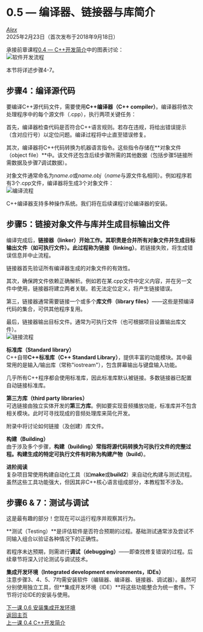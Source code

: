 0.5 — 编译器、链接器与库简介  
==========================================================

[*Alex*](https://www.learncpp.com/author/Alex/ "查看 Alex 的所有文章")  
2025年2月23日（首次发布于2018年9月18日）  

承接前章课程[0.4 — C++开发简介](Chapter-0/lesson0.4-introduction-to-cpp-development.md)中的图表讨论：  
![软件开发流程](https://www.learncpp.com/images/CppTutorial/Chapter0/Development-min.png?ezimgfmt=ng%3Awebp%2Fngcb2%2Frs%3Adevice%2Frscb2-1)  

本节将详述步骤4-7。  

步骤4：编译源代码  
---------
要编译C++源代码文件，需要使用**C++编译器（C++ compiler）**。编译器将依次处理程序中的每个源文件（.cpp），执行两项关键任务：  

首先，编译器检查代码是否符合C++语言规则。若存在违规，将给出错误提示（含对应行号）以定位问题。编译过程将中止直至错误修复。  

其次，编译器将C++代码转换为机器语言指令。这些指令存储在**对象文件（object file）**中。该文件还包含后续步骤所需的其他数据（包括步骤5链接所需数据及步骤7调试数据）。  

对象文件通常命名为*name.o*或*name.obj*（*name*与源文件名相同）。例如程序若有3个.cpp文件，编译器将生成3个对象文件：  
![编译流程](https://www.learncpp.com/images/CppTutorial/Chapter0/CompileSource-min.png)  

C++编译器支持多种操作系统。我们将在后续课程讨论编译器的安装。  

步骤5：链接对象文件与库并生成目标输出文件  
--------
编译完成后，**链接器（linker）**开始工作。其职责是合并所有对象文件并生成目标输出文件（如可执行文件）。此过程称为**链接（linking）**。若链接失败，将生成错误信息并中止流程。  

链接器首先验证所有编译器生成的对象文件的有效性。  

其次，确保跨文件依赖正确解析。例如若在某.cpp文件中定义内容，并在另一文件中使用，链接器将建立两者关联。若无法定位定义，将产生链接错误。  

第三，链接器通常需要链接一个或多个**库文件（library files）**——这些是预编译代码的集合，可供其他程序复用。  

最后，链接器输出目标文件。通常为可执行文件（也可根据项目设置输出库文件）。  
![链接流程](https://www.learncpp.com/images/CppTutorial/Chapter0/LinkingObjects-min.png)  

**标准库（Standard library）**  
C++自带**C++标准库（C++ Standard Library）**，提供丰富的功能模块。其中最常用的是输入/输出库（常称"iostream"），包含屏幕输出与键盘输入功能。  

几乎所有C++程序都会使用标准库，因此标准库默认被链接。多数链接器已配置自动链接标准库。  

**第三方库（third party libraries）**  
可选链接由独立实体开发的**第三方库**。例如要实现音频播放功能，标准库并不包含相关模块。此时可寻找现成的音频处理库来简化开发。  

附录中将讨论如何链接（及创建）库文件。  

**构建（Building）**  
由于涉及多个步骤，**构建（building）**常指将源代码转换为可执行文件的完整过程。构建生成的特定可执行文件有时称为**构建产物（build）**。  

**进阶阅读**  
复杂项目常使用构建自动化工具（如**make**或**build2**）来自动化构建与测试流程。虽然这些工具功能强大，但因其非C++核心语言组成部分，本教程暂不涉及。  

步骤6 & 7：测试与调试  
--------
这是最有趣的部分！您现在可以运行程序并观察其行为。  

**测试（Testing）**是评估软件是否符合预期的过程。基础测试通常涉及尝试不同输入组合以验证各种情况下的正确性。  

若程序未达预期，则需进行**调试（debugging）**——即查找修复错误的过程。后续章节将深入讨论测试与调试技术。  

**集成开发环境（Integrated development environments，IDEs）**  
注意步骤3、4、5、7均需安装软件（编辑器、编译器、链接器、调试器）。虽然可分别使用独立工具，但**集成开发环境（IDE）**将这些功能整合为统一套件。下节将讨论IDE的安装与使用。  

[下一课 0.6 安装集成开发环境](Chapter-0/lesson0.6-installing-an-integrated-development-environment-ide.md)  
[返回主页](/)  
[上一课 0.4 C++开发简介](Chapter-0/lesson0.4-introduction-to-cpp-development.md)